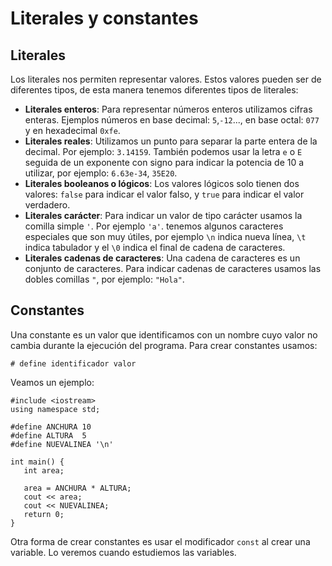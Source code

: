# Literales y constantes

## Literales

Los literales nos permiten representar valores. Estos valores pueden ser de diferentes tipos, de esta manera tenemos diferentes tipos de literales:

* **Literales enteros**: Para representar números enteros utilizamos cifras enteras. Ejemplos números en base decimal: `5`,`-12`..., en base octal: `077` y en hexadecimal `0xfe`.
* **Literales reales**: Utilizamos un punto para separar la parte entera de la decimal. Por ejemplo: `3.14159`. También podemos usar la letra `e` o `E` seguida de un exponente con signo para indicar la potencia de 10 a utilizar, por ejemplo: `6.63e-34`, `35E20`. 
* **Literales booleanos o lógicos**: Los valores lógicos solo tienen dos valores: `false` para indicar el valor falso, y `true` para indicar el valor verdadero.
* **Literales carácter**: Para indicar un valor de tipo carácter usamos la comilla simple `'`. Por ejemplo `'a'`. tenemos algunos caracteres especiales que son muy útiles, por ejemplo `\n` indica nueva línea, `\t` indica tabulador y el `\0` indica el final de cadena de caracteres.
* **Literales cadenas de caracteres**: Una cadena de caracteres es un conjunto de caracteres. Para indicar cadenas de caracteres usamos las dobles comillas `"`, por ejemplo: `"Hola"`.

## Constantes

Una constante es un valor que identificamos con un nombre cuyo valor no cambia durante la ejecución del programa. Para crear constantes usamos:

    # define identificador valor

Veamos un ejemplo:

    #include <iostream>
    using namespace std;

    #define ANCHURA 10   
    #define ALTURA  5
    #define NUEVALINEA '\n'

    int main() {
       int area;  
    
       area = ANCHURA * ALTURA;
       cout << area;
       cout << NUEVALINEA;
       return 0;
    }

Otra forma de crear constantes es usar el modificador `const` al crear una variable. Lo veremos cuando estudiemos las variables.